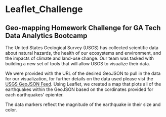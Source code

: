 # Leaflet_Challenge
## Geo-mapping Homework Challenge for GA Tech Data Analytics Bootcamp

The United States Geological Survey (USGS) has collected scientific data about natural hazards, the health of our ecosystems and  environment, and the impacts of climate and land-use change. Our  team was tasked with building a new set of tools that will allow USGS to visualize their data.

We were provided with the URL of the desired GeoJSON to pull in the data for our visualization, for further details on the data used please vist the [USGS GeoJSON Feed](https://earthquake.usgs.gov/earthquakes/feed/v1.0/geojson.php). Using Leaflet, we created a map that plots all of the earthquakes within the GeoJSON based on the cordinates provided for each earthquakes' epienter.

The data markers reflect the magnitude of the earthquake in their size and color. 
